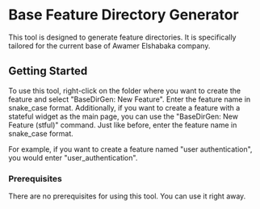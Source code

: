 # Base Feature Directory Generator

This tool is designed to generate feature directories. It is specifically tailored for the current base of Awamer Elshabaka company.

## Getting Started

To use this tool, right-click on the folder where you want to create the feature and select "BaseDirGen: New Feature". Enter the feature name in snake_case format.
Additionally, if you want to create a feature with a stateful widget as the main page, you can use the "BaseDirGen: New Feature (stful)" command. Just like before, enter the feature name in snake_case format.

For example, if you want to create a feature named "user authentication", you would enter "user_authentication".

### Prerequisites

There are no prerequisites for using this tool. You can use it right away.
